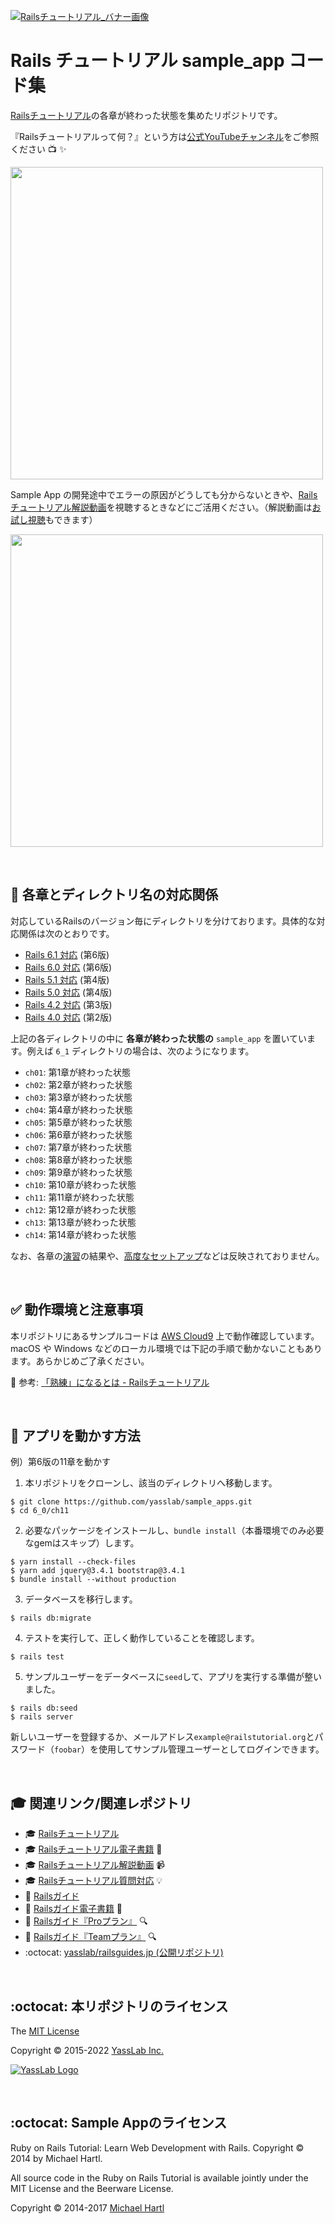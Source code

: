 [![Railsチュートリアル_バナー画像](http://yasslab.jp/img/header-railstutorial.png)](https://railstutorial.jp/)

# Rails チュートリアル sample_app コード集

[Railsチュートリアル](https://railstutorial.jp/)の各章が終わった状態を集めたリポジトリです。   

『Railsチュートリアルって何？』という方は[公式YouTubeチャンネル](https://www.youtube.com/channel/UCgSPCgA1ksSPKg1Jp99EEFw)をご参照ください :tv: :sparkles: 

<a href="https://www.youtube.com/channel/UCgSPCgA1ksSPKg1Jp99EEFw"><img src="https://i.gyazo.com/b1438c5a2a9174c7c9c0714287a72761.jpg" width="500px"></a>

Sample App の開発途中でエラーの原因がどうしても分からないときや、[Railsチュートリアル解説動画](https://railstutorial.jp/screencast)を視聴するときなどにご活用ください。（解説動画は[お試し視聴](https://railstutorial.jp/trial)もできます）

<a href="https://railstutorial.jp/trial"><img src="https://i.gyazo.com/aa8aab4e0428dee5ae91d236dcba5e8b.png" width="500px"></a>

<br>

## :open_file_folder: 各章とディレクトリ名の対応関係

対応しているRailsのバージョン毎にディレクトリを分けております。具体的な対応関係は次のとおりです。

- [Rails 6.1 対応](https://github.com/yasslab/sample_apps/tree/main/6_1) (第6版)
- [Rails 6.0 対応](https://github.com/yasslab/sample_apps/tree/main/6_0) (第6版)
- [Rails 5.1 対応](https://github.com/yasslab/sample_apps/tree/main/5_1) (第4版)
- [Rails 5.0 対応](https://github.com/yasslab/sample_apps/tree/main/5_0) (第4版)
- [Rails 4.2 対応](https://github.com/yasslab/sample_apps/tree/main/4_2) (第3版)
- [Rails 4.0 対応](https://github.com/yasslab/sample_apps/tree/main/4_0) (第2版)

上記の各ディレクトリの中に **各章が終わった状態の** `sample_app` を置いています。例えば `6_1` ディレクトリの場合は、次のようになります。

- `ch01`: 第1章が終わった状態
- `ch02`: 第2章が終わった状態
- `ch03`: 第3章が終わった状態
- `ch04`: 第4章が終わった状態
- `ch05`: 第5章が終わった状態
- `ch06`: 第6章が終わった状態
- `ch07`: 第7章が終わった状態
- `ch08`: 第8章が終わった状態
- `ch09`: 第9章が終わった状態
- `ch10`: 第10章が終わった状態
- `ch11`: 第11章が終わった状態
- `ch12`: 第12章が終わった状態
- `ch13`: 第13章が終わった状態
- `ch14`: 第14章が終わった状態

なお、各章の[演習](https://railstutorial.jp/chapters/beginning#sec-exercises_rails_server)の結果や、[高度なセットアップ](https://railstutorial.jp/chapters/static_pages#sec-advanced_testing_setup)などは反映されておりません。

<br>

## :white_check_mark: 動作環境と注意事項
本リポジトリにあるサンプルコードは [AWS Cloud9](https://aws.amazon.com/jp/cloud9/) 上で動作確認しています。macOS や Windows などのローカル環境では下記の手順で動かないこともあります。あらかじめご了承ください。

:scroll: 参考: [「熟練」になるとは - Railsチュートリアル](https://railstutorial.jp/chapters/beginning#aside-technical_sophistication)

<br>

## :wrench: アプリを動かす方法
例）第6版の11章を動かす
1. 本リポジトリをクローンし、該当のディレクトリへ移動します。
```
$ git clone https://github.com/yasslab/sample_apps.git
$ cd 6_0/ch11
```
2. 必要なパッケージをインストールし、`bundle install`（本番環境でのみ必要なgemはスキップ）します。
```
$ yarn install --check-files
$ yarn add jquery@3.4.1 bootstrap@3.4.1
$ bundle install --without production
```
3. データベースを移行します。
```
$ rails db:migrate
```
4. テストを実行して、正しく動作していることを確認します。
```
$ rails test
```
5. サンプルユーザーをデータベースに`seed`して、アプリを実行する準備が整いました。
```
$ rails db:seed
$ rails server
```
新しいユーザーを登録するか、メールアドレス`example@railstutorial.org`とパスワード（`foobar`）を使用してサンプル管理ユーザーとしてログインできます。

<br>

## :mortar_board: 関連リンク/関連レポジトリ

- 🎓 [Railsチュートリアル](https://railstutorial.jp)
- 🎓 [Railsチュートリアル電子書籍](https://railstutorial.jp/ebook) 📖
- 🎓 [Railsチュートリアル解説動画](https://railstutorial.jp/screencast) 📹
- 🎓 [Railsチュートリアル質問対応](https://railstutorial.jp/#learn-by) 💡
- 📕 [Railsガイド](https://railsguides.jp)
- 📕 [Railsガイド電子書籍](https://railsguides.jp/ebook) 📖
- 📕 [Railsガイド『Proプラン』](https://railsguides.jp/pro) 🔍
- 📕 [Railsガイド『Teamプラン』](https://railsguides.jp/pro) 🔍
- :octocat: [yasslab/railsguides.jp (公開リポジトリ)](https://github.com/yasslab/railsguides.jp)

<br>

## :octocat: 本リポジトリのライセンス

The [MIT License](https://ja.wikipedia.org/wiki/MIT_License)

Copyright &copy; 2015-2022 [YassLab Inc.](https://yasslab.jp)

[![YassLab Logo](https://yasslab.jp/img/logos/800x200.png)](https://yasslab.jp)

<br>

## :octocat: Sample Appのライセンス

Ruby on Rails Tutorial: Learn Web Development with Rails. Copyright © 2014 by Michael Hartl.

All source code in the Ruby on Rails Tutorial is available jointly under the MIT License and the Beerware License.

Copyright &copy; 2014-2017 [Michael Hartl](https://www.michaelhartl.com/)

